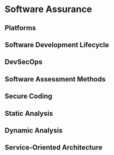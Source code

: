 # Software Assurance

## Platforms

## Software Development Lifecycle

## DevSecOps

## Software Assessment Methods

## Secure Coding

## Static Analysis

## Dynamic Analysis

## Service-Oriented Architecture

